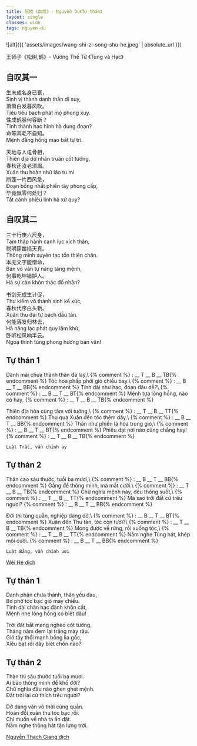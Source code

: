 ```yaml
---
title: 阮攸《自叹》- Nguyễn Du《Tự thán》
layout: single
classes: wide
tags: nguyen-du
---
```


![alt]({{ 'assets/images/wang-shi-zi-song-shu-he.jpeg' | absolute_url }})
> <cite>
王师子《松树,鹤》- Vương Thế Tử 《Tùng và Hạc》
</cite>

## 自叹其一
生未成名身已衰，\
Sinh vị thành danh thân dĩ suy,\
萧萧白发暮风吹。\
Tiêu tiêu bạch phát mộ phong xuy.\
性成鹤胫何容断？\
Tính thành hạc hĩnh hà dung đoạn?\
命等鸿毛不自知。\
Mệnh đẳng hồng mao bất tự tri.

天地与人屯骨相，\
Thiên địa dữ nhân truân cốt tướng,\
春秋还汝老须眉。\
Xuân thu hoàn nhữ lão tu mi.\
断蓬一片西风急，\
Đoạn bồng nhất phiến tây phong cấp,\
毕竟飘零何处归？\
Tất cánh phiêu linh hà xứ quy?

## 自叹其二
三十行庚六尺身，\
Tam thập hành canh lục xích thân,\
聪明穿凿损天真。\
Thông minh xuyên tạc tổn thiên chân.\
本无文字能憎命，\
Bản vô văn tự năng tăng mệnh,\
何事乾坤错妒人。\
Hà sự càn khôn thác đố nhân?

书剑无成生计促，\
Thư kiếm vô thành sinh kế xúc,\
春秋代序白头新。\
Xuân thu đại tự bạch đầu tân.\
何能落发归林去，\
Hà năng lạc phát quy lâm khứ,\
卧听松风响半云。\
Ngoạ thính tùng phong hưởng bán vân!

## Tự thán 1
Danh mãi chưa thành thân đã lay,\ {% comment %} : __ T __ B __ TB{% endcomment %}
Tóc hoa phấp phới gió chiều bay.\ {% comment %} : __ B __ T __ BB{% endcomment %}
Tính dài như hạc, đoạn đâu dễ?\ {% comment %} : __ B __ T __ BT{% endcomment %}
Mệnh tựa lông hồng, nào có hay. {% comment %} : __ T __ B __ TB{% endcomment %}

Thiên địa hòa cùng tâm với tướng,\ {% comment %} : __ T __ B __ TT{% endcomment %}
Thu qua Xuân đến tóc thêm dày.\ {% comment %} : __ B __ T __ BB{% endcomment %}
Thân như phiến lá hòa trong gió,\ {% comment %} : __ B __ T __ BT{% endcomment %}
Phiêu dạt nơi nào cũng chẳng hay! {% comment %} : __ T __ B __ TB{% endcomment %}

`Luật Trắc, vần chính ay`

## Tự thán 2
Thân cao sáu thước, tuổi ba mươi,\ {% comment %} : __ B __ T __ BB{% endcomment %}
Gắng để thông minh, mà mất cười.\ {% comment %} : __ T __ B __ TB{% endcomment %}
Chữ nghĩa mệnh này, đều thông suốt,\ {% comment %} : __ T __ B __ TT{% endcomment %}
Mà sao trời đất cứ trêu ngươi? {% comment %} : __ B __ T __ BB{% endcomment %}

Đời thì túng quẫn, nghiệp dang dở,\ {% comment %} : __ B __ T __ BT{% endcomment %}
Xuân đến Thu tàn, tóc còn tươi?\ {% comment %} : __ T __ B __ TB{% endcomment %}
Mong được về rừng, rồi xuống tóc,\ {% comment %} : __ T __ B __ TT{% endcomment %}
Nằm nghe Tùng hát, khép môi cười. {% comment %} : __ B __ T __ BB{% endcomment %}

`Luật Bằng, vần chính uơi`

> <cite>
<a target="_blank" href="https://wei-he.xyz">Wéi Hé dịch</a>
</cite>

## Tự thán 1
Danh phận chưa thành, thân yếu đau,\
Bơ phờ tóc bạc gió may chiều.\
Tính dài chân hạc đành khôn cắt,\
Mệnh nhẹ lông hồng có biết đâu!

Trời đất bắt mang nghèo cốt tướng,\
Tháng năm đem lại trắng mày râu.\
Gió tây thổi mạnh bồng lìa gốc,\
Xiêu bạt rồi đây biết chốn nào?

## Tự thán 2
Thân thì sáu thước tuổi ba mươi.\
Ai bảo thông minh để khổ đời?\
Chữ nghĩa đâu nào ghen ghét mệnh.\
Đất trời lại cứ thích trêu ngươi?

Dở dang văn võ thời cùng quẫn.\
Hoán đổi xuân thu tóc bạc rồi.\
Chỉ muốn về nhà ta ẩn dật.\
Nằm nghe thông hát tận lưng trời.

> <cite>
<a target="_blank" href="https://www.thivien.net/Nguy%E1%BB%85n-Th%E1%BA%A1ch-Giang/author-CvAZUU0eLlYNISop-HkZqA">
Nguyễn Thạch Giang dịch
</a>
</cite>